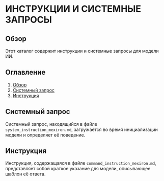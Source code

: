 # ИНСТРУКЦИИ И СИСТЕМНЫЕ ЗАПРОСЫ

## Обзор

Этот каталог содержит инструкции и системные запросы для модели ИИ.

## Оглавление
1. [Обзор](#обзор)
2. [Системный запрос](#системный-запрос)
3. [Инструкция](#инструкция)

## Системный запрос

Системный запрос, находящийся в файле `system_instruction_mexiron.md`, загружается во время инициализации модели и определяет её поведение.

## Инструкция

Инструкция, содержащаяся в файле `command_instruction_mexiron.md`, представляет собой краткое указание для модели, описывающее шаблон её ответа.